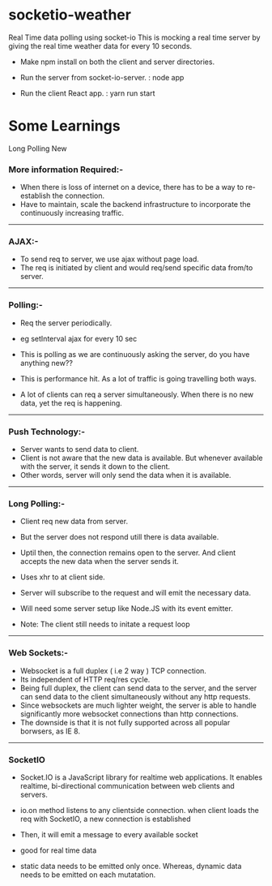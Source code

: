 # socketio-weather
Real Time data polling using socket-io
This is mocking a real time server by giving the real time weather data for every 10 seconds. 

* Make npm install on both the client and server directories.

* Run the server from socket-io-server. : node app

* Run the client React app. : yarn run start

#
# Some Learnings
Long Polling New

### More information Required:-

* When there is loss of internet on a device, there has to be a way to re-establish the connection.
* Have to maintain, scale the backend infrastructure to incorporate the continuously increasing traffic.
----------------------------------------------------------------------------------------------------------------------------------------

### AJAX:-

* To send req to server, we use ajax without page load. 
* The req is initiated by client and would req/send specific data from/to server.
----------------------------------------------------------------------------------------------------------------------------------------

### Polling:-

* Req the server periodically.
* eg setInterval ajax for every 10 sec
* This is polling as we are continuously asking the server, do you have anything new??

* This is performance hit. As a lot of traffic is going travelling both ways. 
* A lot of clients can req a server simultaneously. When there is no new data, yet the req is happening.
----------------------------------------------------------------------------------------------------------------------------------------

### Push Technology:-

* Server wants to send data to client. 
* Client is not aware that the new data is available. But whenever available with the server, it sends it down to the client.
* Other words, server will only send the data when it is available.
----------------------------------------------------------------------------------------------------------------------------------------

### Long Polling:-

* Client req new data from server.
* But the server does not respond utill there is data available.
* Uptil then, the connection remains open to the server. And client accepts the new data when the server sends it.

* Uses xhr to at client side.
* Server will subscribe to the request and will emit the necessary data.
* Will need some server setup like Node.JS with its event emitter.

* Note: The client still needs to initate a request loop
----------------------------------------------------------------------------------------------------------------------------------------

### Web Sockets:-

* Websocket is a full duplex ( i.e 2 way ) TCP connection.
* Its independent of HTTP req/res cycle.
* Being full duplex, the client can send data to the server, and the server can send data to the client simultaneously without any http requests. 
* Since websockets are much lighter weight, the server is able to handle significantly more websocket connections than http connections.
* The downside is that it is not fully supported across all popular borwsers, as IE 8.
----------------------------------------------------------------------------------------------------------------------------------------

### SocketIO

* Socket.IO is a JavaScript library for realtime web applications. It enables realtime, bi-directional communication between web clients and servers.
* io.on method listens to any clientside connection. when client loads the req with SocketIO, a new connection is established
* Then, it will emit a message to every available socket

* good for real time data
* static data needs to be emitted only once. Whereas, dynamic data needs to be emitted on each mutatation.
